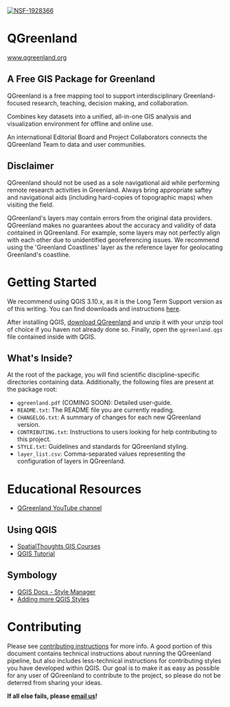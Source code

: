 [![NSF-1928366](https://img.shields.io/badge/NSF-1928393-red.svg)](https://nsf.gov/awardsearch/showAward?AWD_ID=1928393)

# QGreenland

www.qgreenland.org


## A Free GIS Package for Greenland

QGreenland is a free mapping tool to support interdisciplinary
Greenland-focused research, teaching, decision making, and collaboration.

Combines key datasets into a unified, all-in-one GIS analysis and visualization
environment for offline and online use.

An international Editorial Board and Project Collaborators connects the
QGreenland Team to data and user communities.


## Disclaimer

QGreenland should not be used as a sole navigational aid while performing remote
research activities in Greenland. Always bring appropriate saftey and
navigational aids (including hard-copies of topographic maps) when visiting the
field.

QGreenland's layers may contain errors from the original data providers.
QGreenland makes no guarantees about the accuracy and validity of data
contained in QGreenland. For example, some layers may not perfectly align with
each other due to unidentified georeferencing issues. We recommend using the
'Greenland Coastlines' layer as the reference layer for geolocating Greenland's
coastline.


# Getting Started

We recommend using QGIS 3.10.x, as it is the Long Term Support version as of
this writing. You can find downloads and instructions
[here](https://qgis.org/en/site/forusers/download.html).

After installing QGIS, [download QGreenland](http://www.qgreenland.org/explore) and
unzip it with your unzip tool of choice if you haven not already done so.
Finally, open the `qgreenland.qgs` file contained inside with QGIS.


## What's Inside?

At the root of the package, you will find scientific discipline-specific
directories containing data. Additionally, the following files are present at
the package root:

* `qgreenland.pdf` (COMING SOON): Detailed user-guide.
* `README.txt`: The README file you are currently reading.
* `CHANGELOG.txt`: A summary of changes for each new QGreenland version.
* `CONTRIBUTING.txt`: Instructions to users looking for help contributing to
  this project.
* `STYLE.txt`: Guidelines and standards for QGreenland styling.
* `layer_list.csv`: Comma-separated values representing the configuration of
  layers in QGreenland.


# Educational Resources

* [QGreenland YouTube channel](https://www.youtube.com/channel/UCjWae_Jrbognx2ju_SHBZ2A/videos)


## Using QGIS

* [SpatialThoughts GIS Courses](https://courses.spatialthoughts.com/)
* [QGIS Tutorial](https://gisgeography.com/qgis-tutorial-how-to-use-qgis-3/)


## Symbology

* [QGIS Docs - Style Manager](https://docs.qgis.org/3.10/en/docs/user_manual/style_library/style_manager.html)
* [Adding more QGIS Styles](https://www.youtube.com/watch?v=rmYehinZa1U)


# Contributing

Please see [contributing instructions](CONTRIBUTING.md) for more info. A good
portion of this document contains technical instructions about running the
QGreenland pipeline, but also includes less-technical instructions for
contributing styles you have developed within QGIS. Our goal is to make it as
easy as possible for any user of QGreenland to contribute to the project, so
please do not be deterred from sharing your ideas.

**If all else fails, please [email us](mailto:qgreenland.info@gmail.com)!**
